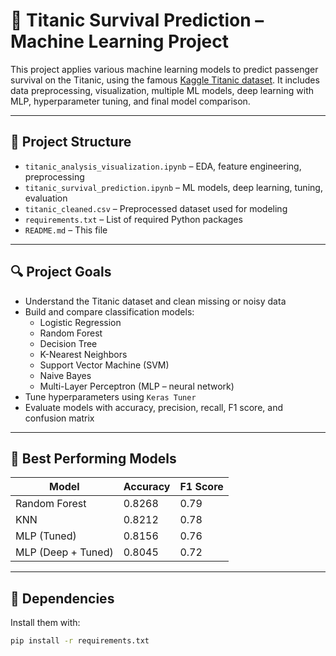 # 🚢 Titanic Survival Prediction – Machine Learning Project

This project applies various machine learning models to predict passenger survival on the Titanic, using the famous [Kaggle Titanic dataset](https://www.kaggle.com/c/titanic). It includes data preprocessing, visualization, multiple ML models, deep learning with MLP, hyperparameter tuning, and final model comparison.

---

## 📁 Project Structure

- `titanic_analysis_visualization.ipynb` – EDA, feature engineering, preprocessing
- `titanic_survival_prediction.ipynb` – ML models, deep learning, tuning, evaluation
- `titanic_cleaned.csv` – Preprocessed dataset used for modeling
- `requirements.txt` – List of required Python packages
- `README.md` – This file

---

## 🔍 Project Goals

- Understand the Titanic dataset and clean missing or noisy data
- Build and compare classification models:
  - Logistic Regression
  - Random Forest
  - Decision Tree
  - K-Nearest Neighbors
  - Support Vector Machine (SVM)
  - Naive Bayes
  - Multi-Layer Perceptron (MLP – neural network)
- Tune hyperparameters using `Keras Tuner`
- Evaluate models with accuracy, precision, recall, F1 score, and confusion matrix

---

## 🧠 Best Performing Models

| Model               | Accuracy | F1 Score |
|---------------------|----------|----------|
| Random Forest       | 0.8268   | 0.79     |
| KNN                 | 0.8212   | 0.78     |
| MLP (Tuned)         | 0.8156   | 0.76     |
| MLP (Deep + Tuned)  | 0.8045   | 0.72     |

---

## 📌 Dependencies

Install them with:

```bash
pip install -r requirements.txt
